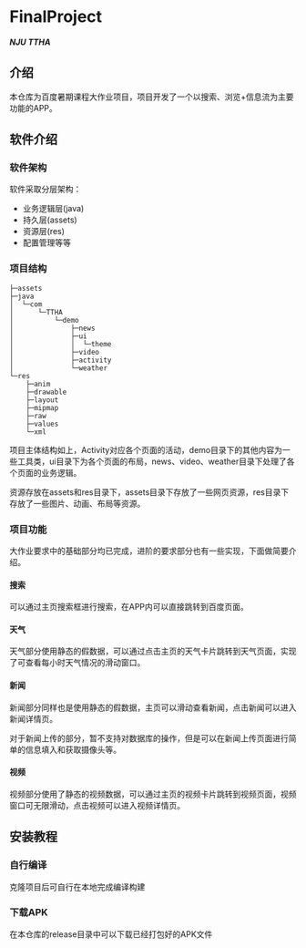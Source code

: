 # FinalProject

***NJU TTHA***

## 介绍

本仓库为百度暑期课程大作业项目，项目开发了一个以搜索、浏览+信息流为主要功能的APP。

## 软件介绍

### 软件架构

软件采取分层架构：
- 业务逻辑层(java)
- 持久层(assets)
- 资源层(res)
- 配置管理等等

### 项目结构
```
├─assets
├─java
│  └─com
│      └─TTHA
│          └─demo
│              ├─news
│              ├─ui
│              │  └─theme
│              ├─video
│              ├─activity
│              └─weather
└─res
    ├─anim
    ├─drawable
    ├─layout
    ├─mipmap
    ├─raw
    ├─values
    └─xml
```

项目主体结构如上，Activity对应各个页面的活动，demo目录下的其他内容为一些工具类，ui目录下为各个页面的布局，news、video、weather目录下处理了各个页面的业务逻辑。

资源存放在assets和res目录下，assets目录下存放了一些网页资源，res目录下存放了一些图片、动画、布局等资源。

### 项目功能

大作业要求中的基础部分均已完成，进阶的要求部分也有一些实现，下面做简要介绍。

#### 搜索

可以通过主页搜索框进行搜索，在APP内可以直接跳转到百度页面。

#### 天气

天气部分使用静态的假数据，可以通过点击主页的天气卡片跳转到天气页面，实现了可查看每小时天气情况的滑动窗口。

#### 新闻

新闻部分同样也是使用静态的假数据，主页可以滑动查看新闻，点击新闻可以进入新闻详情页。

对于新闻上传的部分，暂不支持对数据库的操作，但是可以在新闻上传页面进行简单的信息填入和获取摄像头等。

#### 视频

视频部分使用了静态的视频数据，可以通过主页的视频卡片跳转到视频页面，视频窗口可无限滑动，点击视频可以进入视频详情页。

## 安装教程

### 自行编译

克隆项目后可自行在本地完成编译构建

### 下载APK

在本仓库的release目录中可以下载已经打包好的APK文件


